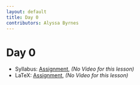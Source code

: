 ```yaml
---
layout: default
title: Day 0
contributors: Alyssa Byrnes
---
```


# Day 0

* Syllabus: [Assignment](https://www.gradescope.com/), *(No Video for this lesson)*
* LaTeX: [Assignment](https://www.gradescope.com/), *(No Video for this lesson)*
